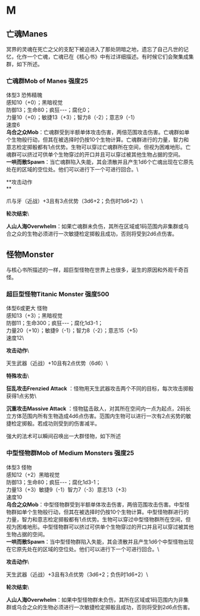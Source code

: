 # M

## 亡魂Manes 

冥界的灵魂在死亡之父的支配下被迫进入了那处阴暗之地，遗忘了自己凡世的记忆，化作一个亡魂，亡魂已在《核心书》中有过详细描述。有时候它们会聚集成集群，如下所述。

### 亡魂群Mob of Manes 强度25 

体型3 恐怖精魄\
感知10（+0）；黑暗视觉\
防御13；生命80；疯狂---；腐化0；\
力量10（+0）；敏捷13（+3）；智力8（-2）；意志9（-1）\
速度6\
**乌合之众Mob**：亡魂群受到半额单体攻击伤害，两倍范围攻击伤害。亡魂群如单个生物般行动，但其在被选择时仍按10个生物计算。亡魂群进行的力量，智力和意志检定掷骰都有1点优势。生物可以穿过亡魂群所在空间，但视为困难地形。亡魂群可以挤过可供单个生物穿过的开口并且可以穿过被其他生物占据的空间。\
**一哄而散Spawn**：当亡魂群陷入失能，其会溃散并且产生1d6个亡魂出现在它原先处在的区域的空位处。他们可以进行下一个可进行回合。\

**攻击动作\
**

爪与牙（近战）+3且有3点优势（3d6+2；负伤时1d6+2）\

**轮次结束**\

**人山人海Overwhelm**：如果亡魂群未负伤，其所在区域或1码范围内非集群或乌合之众的生物必须进行一次敏捷检定掷骰且成功，否则将受到2d6点伤害。

## 怪物Monster 

与核心书所描述的一样，超巨型怪物在世界上也很多，诞生的原因和外观千奇百怪。

### 超巨型怪物Titanic Monster 强度500 

体型6或更大 怪物\
感知13（+3）；黑暗视觉\
防御11；生命300；疯狂---；腐化1d3-1；\
力量20（+10）；敏捷9（-1）；智力8（-2）；意志15（+5）\
速度12\

**攻击动作**\

天生武器（近战）+10且有2点优势（6d6）\

**特殊攻击**\

**狂乱攻击Frenzied Attack**
：怪物用天生武器攻击两个不同的目标，每次攻击掷骰获得1点劣势\

**沉重攻击Massive Attack**
：怪物猛击敌人，对其所在空间内一点为起点，2码长立方体范围内所有生物造成4d6点伤害。范围内生物可以进行一次有2点劣势的敏捷检定掷骰。若成功则受到的伤害减半。

强大的法术可以瞬间召唤出一大群怪物，如下所述

### 中型怪物群Mob of Medium Monsters 强度25 

体型3 怪物\
感知12（+2）黑暗视觉\
防御13；生命80；疯狂---；腐化1d3-1；\
力量13（+3）敏捷9（-1）智力7（-3）意志13（+3）\
速度10\
**乌合之众Mob**：中型怪物群受到半额单体攻击伤害，两倍范围攻击伤害。中型怪物群如单个生物般行动，但其在被选择时仍按10个生物计算。中型怪物群进行的力量，智力和意志检定掷骰都有1点优势。生物可以穿过中型怪物群所在空间，但视为困难地形。中型怪物群可以挤过可供单个生物穿过的开口并且可以穿过被其他生物占据的空间。\
**一哄而散Spawn**：当中型怪物群陷入失能，其会溃散并且产生1d6个中型怪物出现在它原先处在的区域的空位处。他们可以进行下一个可进行回合。\

**攻击动作**\

天生武器（近战）+3且有3点优势（3d6+2；负伤时1d6+2）\

**轮次结束**\

**人山人海Overwhelm**：如果中型怪物群未负伤，其所在区域或1码范围内为非集群或乌合之众的生物必须进行一次敏捷检定掷骰且成功，否则将受到2d6点伤害。

